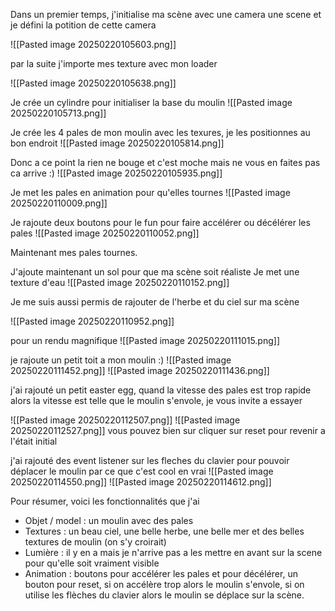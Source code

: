 Dans un premier temps, j'initialise ma scène avec une camera une scene et je défini la potition de cette camera

![[Pasted image 20250220105603.png]]

par la suite j'importe mes texture avec mon loader

![[Pasted image 20250220105638.png]]

Je crée un cylindre pour initialiser la base du moulin
![[Pasted image 20250220105713.png]]

Je crée les 4 pales de mon moulin avec les texures, je les positionnes au bon endroit
![[Pasted image 20250220105814.png]]

Donc a ce point la rien ne bouge et c'est moche mais ne vous en faites pas ca arrive :)
![[Pasted image 20250220105935.png]]

Je met les pales en animation pour qu'elles tournes
![[Pasted image 20250220110009.png]]

Je rajoute deux boutons pour le fun pour faire accélérer ou décélérer les pales
![[Pasted image 20250220110052.png]]

Maintenant mes pales tournes.

J'ajoute maintenant un sol pour que ma scène soit réaliste
Je met une texture d'eau
![[Pasted image 20250220110152.png]]

Je me suis aussi permis de rajouter de l'herbe et du ciel sur ma scène 

![[Pasted image 20250220110952.png]]

pour un rendu magnifique
![[Pasted image 20250220111015.png]]

je rajoute un petit toit a mon moulin :)
![[Pasted image 20250220111452.png]]
![[Pasted image 20250220111436.png]]

j'ai rajouté un petit easter egg, quand la vitesse des pales  est trop rapide alors la vitesse est telle que le moulin s'envole, je vous invite a essayer

![[Pasted image 20250220112507.png]]
![[Pasted image 20250220112527.png]]
vous pouvez bien sur cliquer sur reset pour revenir a l'était initial

j'ai rajouté des event listener sur les fleches du clavier pour pouvoir déplacer le moulin par ce que c'est cool en vrai
![[Pasted image 20250220114550.png]]
![[Pasted image 20250220114612.png]]

Pour résumer, voici les fonctionnalités que j'ai

- Objet / model : un moulin avec des pales
- Textures : un beau ciel, une belle herbe, une belle mer et des belles textures de moulin (on s'y croirait)
- Lumière : il y en a mais je n'arrive pas a les mettre en avant sur la scene pour qu'elle soit vraiment visible
- Animation : boutons pour accélérer les pales et pour décélérer, un bouton pour reset, si on accélère trop alors le moulin s'envole, si on utilise les flèches du clavier alors le moulin se déplace sur la scène.